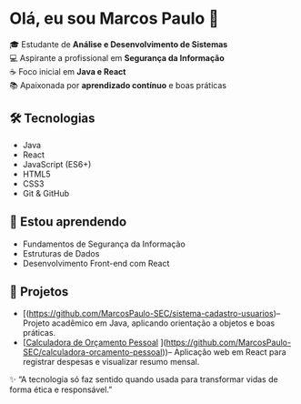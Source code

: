 # Olá, eu sou Marcos Paulo 👋

🎓 Estudante de **Análise e Desenvolvimento de Sistemas**  
💻 Aspirante a profissional em **Segurança da Informação**  
☕ Foco inicial em **Java e React**  
📚 Apaixonada por **aprendizado contínuo** e boas práticas  

## 🛠 Tecnologias
- Java  
- React  
- JavaScript (ES6+)  
- HTML5  
- CSS3  
- Git & GitHub  

## 🌱 Estou aprendendo
- Fundamentos de Segurança da Informação  
- Estruturas de Dados  
- Desenvolvimento Front-end com React  

## 📂 Projetos
- [(https://github.com/MarcosPaulo-SEC/sistema-cadastro-usuarios)– Projeto acadêmico em Java, aplicando orientação a objetos e boas práticas.  
- [[Calculadora de Orçamento Pessoal](link_do_repositório) ](https://github.com/MarcosPaulo-SEC/calculadora-orcamento-pessoal))– Aplicação web em React para registrar despesas e visualizar resumo mensal.

✨ “A tecnologia só faz sentido quando usada para transformar vidas de forma ética e responsável.”

